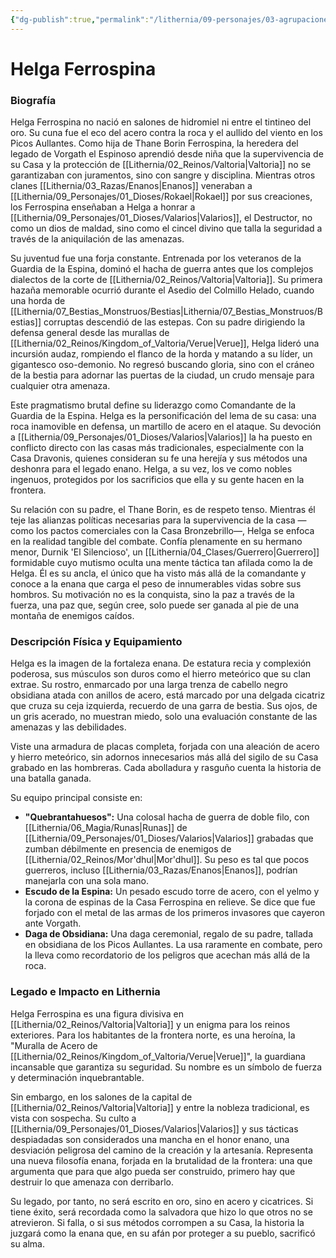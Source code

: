 ```yaml
---
{"dg-publish":true,"permalink":"/lithernia/09-personajes/03-agrupaciones/casa-ferrospina/helga-ferrospina/","tags":["lithernia","personajes","Casa Noble","Valtoria","Enanos","Guerrera"]}
---
```


# Helga Ferrospina

### Biografía

Helga Ferrospina no nació en salones de hidromiel ni entre el tintineo del oro. Su cuna fue el eco del acero contra la roca y el aullido del viento en los Picos Aullantes. Como hija de Thane Borin Ferrospina, la heredera del legado de Vorgath el Espinoso aprendió desde niña que la supervivencia de su Casa y la protección de [[Lithernia/02_Reinos/Valtoria\|Valtoria]] no se garantizaban con juramentos, sino con sangre y disciplina. Mientras otros clanes [[Lithernia/03_Razas/Enanos\|Enanos]] veneraban a [[Lithernia/09_Personajes/01_Dioses/Rokael\|Rokael]] por sus creaciones, los Ferrospina enseñaban a Helga a honrar a [[Lithernia/09_Personajes/01_Dioses/Valarios\|Valarios]], el Destructor, no como un dios de maldad, sino como el cincel divino que talla la seguridad a través de la aniquilación de las amenazas.

Su juventud fue una forja constante. Entrenada por los veteranos de la Guardia de la Espina, dominó el hacha de guerra antes que los complejos dialectos de la corte de [[Lithernia/02_Reinos/Valtoria\|Valtoria]]. Su primera hazaña memorable ocurrió durante el Asedio del Colmillo Helado, cuando una horda de [[Lithernia/07_Bestias_Monstruos/Bestias\|Lithernia/07_Bestias_Monstruos/Bestias]] corruptas descendió de las estepas. Con su padre dirigiendo la defensa general desde las murallas de [[Lithernia/02_Reinos/Kingdom_of_Valtoria/Verue\|Verue]], Helga lideró una incursión audaz, rompiendo el flanco de la horda y matando a su líder, un gigantesco oso-demonio. No regresó buscando gloria, sino con el cráneo de la bestia para adornar las puertas de la ciudad, un crudo mensaje para cualquier otra amenaza.

Este pragmatismo brutal define su liderazgo como Comandante de la Guardia de la Espina. Helga es la personificación del lema de su casa: una roca inamovible en defensa, un martillo de acero en el ataque. Su devoción a [[Lithernia/09_Personajes/01_Dioses/Valarios\|Valarios]] la ha puesto en conflicto directo con las casas más tradicionales, especialmente con la Casa Dravonis, quienes consideran su fe una herejía y sus métodos una deshonra para el legado enano. Helga, a su vez, los ve como nobles ingenuos, protegidos por los sacrificios que ella y su gente hacen en la frontera.

Su relación con su padre, el Thane Borin, es de respeto tenso. Mientras él teje las alianzas políticas necesarias para la supervivencia de la casa —como los pactos comerciales con la Casa Bronzebrillo—, Helga se enfoca en la realidad tangible del combate. Confía plenamente en su hermano menor, Durnik 'El Silencioso', un [[Lithernia/04_Clases/Guerrero\|Guerrero]] formidable cuyo mutismo oculta una mente táctica tan afilada como la de Helga. Él es su ancla, el único que ha visto más allá de la comandante y conoce a la enana que carga el peso de innumerables vidas sobre sus hombros. Su motivación no es la conquista, sino la paz a través de la fuerza, una paz que, según cree, solo puede ser ganada al pie de una montaña de enemigos caídos.

### Descripción Física y Equipamiento

Helga es la imagen de la fortaleza enana. De estatura recia y complexión poderosa, sus músculos son duros como el hierro meteórico que su clan extrae. Su rostro, enmarcado por una larga trenza de cabello negro obsidiana atada con anillos de acero, está marcado por una delgada cicatriz que cruza su ceja izquierda, recuerdo de una garra de bestia. Sus ojos, de un gris acerado, no muestran miedo, solo una evaluación constante de las amenazas y las debilidades.

Viste una armadura de placas completa, forjada con una aleación de acero y hierro meteórico, sin adornos innecesarios más allá del sigilo de su Casa grabado en las hombreras. Cada abolladura y rasguño cuenta la historia de una batalla ganada.

Su equipo principal consiste en:
*   **"Quebrantahuesos":** Una colosal hacha de guerra de doble filo, con [[Lithernia/06_Magia/Runas\|Runas]] de [[Lithernia/09_Personajes/01_Dioses/Valarios\|Valarios]] grabadas que zumban débilmente en presencia de enemigos de [[Lithernia/02_Reinos/Mor'dhul\|Mor'dhul]]. Su peso es tal que pocos guerreros, incluso [[Lithernia/03_Razas/Enanos\|Enanos]], podrían manejarla con una sola mano.
*   **Escudo de la Espina:** Un pesado escudo torre de acero, con el yelmo y la corona de espinas de la Casa Ferrospina en relieve. Se dice que fue forjado con el metal de las armas de los primeros invasores que cayeron ante Vorgath.
*   **Daga de Obsidiana:** Una daga ceremonial, regalo de su padre, tallada en obsidiana de los Picos Aullantes. La usa raramente en combate, pero la lleva como recordatorio de los peligros que acechan más allá de la roca.

### Legado e Impacto en Lithernia

Helga Ferrospina es una figura divisiva en [[Lithernia/02_Reinos/Valtoria\|Valtoria]] y un enigma para los reinos exteriores. Para los habitantes de la frontera norte, es una heroína, la "Muralla de Acero de [[Lithernia/02_Reinos/Kingdom_of_Valtoria/Verue\|Verue]]", la guardiana incansable que garantiza su seguridad. Su nombre es un símbolo de fuerza y determinación inquebrantable.

Sin embargo, en los salones de la capital de [[Lithernia/02_Reinos/Valtoria\|Valtoria]] y entre la nobleza tradicional, es vista con sospecha. Su culto a [[Lithernia/09_Personajes/01_Dioses/Valarios\|Valarios]] y sus tácticas despiadadas son considerados una mancha en el honor enano, una desviación peligrosa del camino de la creación y la artesanía. Representa una nueva filosofía enana, forjada en la brutalidad de la frontera: una que argumenta que para que algo pueda ser construido, primero hay que destruir lo que amenaza con derribarlo.

Su legado, por tanto, no será escrito en oro, sino en acero y cicatrices. Si tiene éxito, será recordada como la salvadora que hizo lo que otros no se atrevieron. Si falla, o si sus métodos corrompen a su Casa, la historia la juzgará como la enana que, en su afán por proteger a su pueblo, sacrificó su alma.
